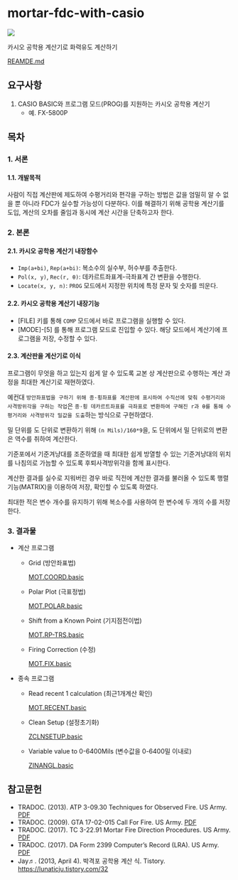 # mortar-fdc-with-casio

<img src="https://img.shields.io/badge/casio_basic-blue?style=for-the-badge&logo=visualbasic&logoColor=ffffff" />

카시오 공학용 계산기로 화력유도 계산하기

[REAMDE.md](./README.md)

## 요구사항

1. CASIO BASIC와 프로그램 모드(PROG)를 지원하는 카시오 공학용 계산기
   - 예. FX-5800P

## 목차

### 1. 서론

   #### 1.1. 개발목적
   
   사람이 직접 계산판에 제도하여 수평거리와 편각을 구하는 방법은 값을 엄밀히 알 수 없을 뿐 아니라 FDC가 실수할 가능성이 다분하다. 이를 해결하기 위해 공학용 계산기를 도입, 계산의 오차를 줄임과 동시에 계산 시간을 단축하고자 한다.

### 2. 본론

   #### 2.1. 카시오 공학용 계산기 내장함수

   - ```Imp(a+bi)```, ```Rep(a+bi)```: 복소수의 실수부, 허수부를 추출한다.
   - ```Pol(x, y)```, ```Rec(r, θ)```: 데카르트좌표계-극좌표계 간 변환을 수행한다.
   - ```Locate(x, y, n)```: ```PROG``` 모드에서 지정한 위치에 특정 문자 및 숫자를 띄운다.

   #### 2.2. 카시오 공학용 계산기 내장기능

   - [FILE] 키를 통해 ```COMP``` 모드에서 바로 프로그램을 실행할 수 있다.
   - [MODE]-[5] 를 통해 프로그램 모드로 진입할 수 있다. 해당 모드에서 계산기에 프로그램을 저장, 수정할 수 있다.

   #### 2.3. 계산판을 계산기로 이식

   프로그램이 무엇을 하고 있는지 쉽게 알 수 있도록 교본 상 계산판으로 수행하는 계산 과정을 최대한 계산기로 재현하였다.
   
   예컨대 ```방안좌표법을 구하기 위해 종·횡좌표를 계산판에 표시하여 수직선에 맞춰 수평거리와 사격방위각을 구하는 작업```은 ```종·횡 데카르트좌표를 극좌표로 변환하여 구해진 r과 θ를 통해 수평거리와 사격방위각 밀값을 도출```하는 방식으로 구현하였다.
   
   밀 단위를 도 단위로 변환하기 위해 ```(n Mils)/160*9```을, 도 단위에서 밀 단위로의 변환은 역수를 취하여 계산한다.
   
   기준포에서 기준겨냥대를 조준하였을 때 최대한 쉽게 방열할 수 있는 기준겨냥대의 위치를 나침의로 가늠할 수 있도록 후퇴사격방위각을 함께 표시한다.
   
   계산한 결과를 실수로 지워버린 경우 바로 직전에 계산한 결과를 불러올 수 있도록 행렬 기능(MATRIX)을 이용하여 저장, 확인할 수 있도록 하였다.
   
   최대한 적은 변수 개수를 유지하기 위해 복소수를 사용하여 한 변수에 두 개의 수를 저장한다.

### 3. 결과물
   
   - 계산 프로그램

      - Grid (방안좌표법)

        [MOT.COORD.basic](./MOT.COORD.basic)

      - Polar Plot (극표정법)
      
         [MOT.POLAR.basic](./MOT.POLAR.basic)
         
      - Shift from a Known Point (기지점전이법)
      
         [MOT.RP-TRS.basic](./MOT.RP-TRS.basic)
         
      - Firing Correction (수정)
      
         [MOT.FIX.basic](./MOT.FIX.basic)
         
   - 종속 프로그램
   
      - Read recent 1 calculation (최근1개계산 확인)
      
         [MOT.RECENT.basic](./MOT.RECENT.basic)
         
      - Clean Setup (설정초기화)
      
         [ZCLNSETUP.basic](./ZCLNSETUP.basic)
         
      - Variable value to 0-6400Mils (변수값을 0-6400밀 이내로)
      
         [ZINANGL.basic](./ZINANGL.basic)

## 참고문헌

- TRADOC. (2013). ATP 3-09.30 Techniques for Observed Fire. US Army. [PDF](./references-archive/ARN5011_ATP%203-09x30%20FINAL%20WEB.pdf)
- TRADOC. (2009). GTA 17-02-015 Call For Fire. US Army. [PDF](./references-archive/call_for_fire.pdf)
- TRADOC. (2017). TC 3-22.91 Mortar Fire Direction Procedures. US Army. [PDF](./references-archive/ARN3488_TC%203-22x91%20FINAL%20WEB%201.pdf)
- TRADOC. (2017). DA Form 2399 Computer’s Record (LRA). US Army. [PDF](./references-archive/ARN3823_DA%20FORM%202399%20FINAL.pdf)
- Jay♬. (2013, April 4). 박격포 공학용 계산 식. Tistory. https://lunaticju.tistory.com/32
